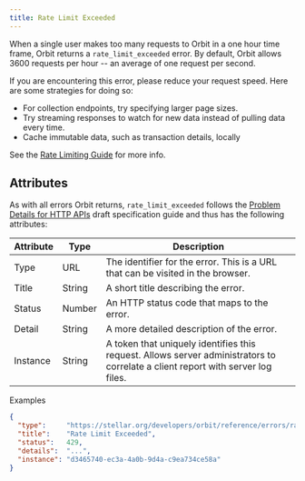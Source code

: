 ```yaml
---
title: Rate Limit Exceeded
---
```


When a single user makes too many requests to Orbit in a one hour time frame, Orbit returns a `rate_limit_exceeded` error. By default, Orbit allows 3600 requests per hour -- an average of one request per second.

If you are encountering this error, please reduce your request speed. Here are some strategies for doing so:
* For collection endpoints, try specifying larger page sizes.
* Try streaming responses to watch for new data instead of pulling data every time.
* Cache immutable data, such as transaction details, locally

See the [Rate Limiting Guide](../../reference/rate-limiting.md) for more info.

## Attributes

As with all errors Orbit returns, `rate_limit_exceeded` follows the [Problem Details for HTTP APIs](https://tools.ietf.org/html/draft-ietf-appsawg-http-problem-00) draft specification guide and thus has the following attributes:

| Attribute | Type   | Description                                                                                                                     |
| --------- | ----   | ------------------------------------------------------------------------------------------------------------------------------- |
| Type      | URL    | The identifier for the error.  This is a URL that can be visited in the browser.                                                |
| Title     | String | A short title describing the error.                                                                                             |
| Status    | Number | An HTTP status code that maps to the error.                                                                                     |
| Detail    | String | A more detailed description of the error.                                                                                       |
| Instance  | String | A token that uniquely identifies this request. Allows server administrators to correlate a client report with server log files. |

Examples
```json
{
  "type":     "https://stellar.org/developers/orbit/reference/errors/rate-limit-exceeded",
  "title":    "Rate Limit Exceeded",
  "status":   429,
  "details":  "...",
  "instance": "d3465740-ec3a-4a0b-9d4a-c9ea734ce58a"
}
```


